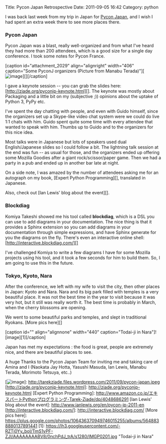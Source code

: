 Title: Pycon Japan Retrospective
Date: 2011-09-05 16:42
Category: python

I was back last week from my trip in Japan for [Pycon Japan][], and I
wish I had spent an extra week there to see more places there.   
### Pycon Japan

  
Pycon Japan was a blast, really well-organized and from what I've heard
they had more than 200 attendees, which is a good size for a single day
conference. I took some notes for Pycon France.   
  
[caption id="attachment\_2029" align="alignright" width="406"
caption="Some PyconJ organizers (Picture from Manabu
Terada)"][![image][]][][/caption]   
  
I gave a keynote session -- you can grab the slides here:
[http://ziade.org/pyconjp-keynote.html][]. The keynote was mostly about
Packaging and a little bit on my (subjective ;)) opinions about the
uptake of Python 3, PyPy etc.   
  
I've spent the day chatting with people, and even with Guido himself,
since the organizers set up a Skype-like video chat system were we could
do live 1:1 chats with him. Guido spent quite some time with every
attendee that wanted to speak with him. Thumbs up to Guido and to the
organizers for this nice idea.   
  
Most talks were in Japanese but lots of speakers used dual
English/Japanese slides so I could follow a bit. The lightning talk
session at the end was fun -- as usual for those, and the organizers
ended up offering some Mozilla Goodies after a giant rock/scissor/paper
game. Then we had a party in a pub and ended up in another bar late at
night.   
  
On a side note, I was amazed by the number of attendees asking me for
an autograph on my book, [Expert Python Programming][], translated in
Japanese.   
  
Also, check out [Ian Lewis' blog about the event][].   
### Blockdiag

  
Komiya Takeshi showed me his tool called **blockdiag**, which is a DSL
you can use to add diagrams in your documentation. The nice thing is
that it provides a Sphinx extension so you can add diagrams in your
documentation through simple expressions, and have Sphinx generate for
you the diagrams on the fly. There's even an interactive online shell:
[http://interactive.blockdiag.com/][]   
  
I've challenged Komiya to write a few diagrams I have for some Mozilla
projects using his tool, and it took a few seconds for him to build
them. So, I am going to use this in the future.   
### Tokyo, Kyoto, Nara

  
After the conference, we left with my wife to visit the city, then
other places in Japan: Kyoto and Nara. Nara and its big park filled with
temples is a very beautiful place. It was not the best time in the year
to visit because it was very hot, but it still was really worth it. The
best time is probably in March, when the cherry blossoms are opening.   
  
We went to some beautiful parks and temples, and slept in traditional
Ryokans. [More pics here][]   
  
[caption id="" align="alignnone" width="440" caption="Todai-ji in
Nara"]![image][1][/caption]   
  
Japan has met my expectations : the food is great, people are extremely
nice, and there are beautiful places to see.   
  
A huge Thanks to the Pycon Japan Team for inviting me and taking care
of Amina and I (Naokata Jay Hotta, Yasushi Masuda, Ian Lewis, Manabu
Terada, Morimoto Tetsuya, etc..)

  [Pycon Japan]: http://2011.pycon.jp/english-information
  [image]: http://tarekziade.files.wordpress.com/2011/09/pycon-japan.jpeg
    "pycon-japan"
  [![image][]]: http://tarekziade.files.wordpress.com/2011/09/pycon-japan.jpeg
  [http://ziade.org/pyconjp-keynote.html]: http://ziade.org/pyconjp-keynote.html
  [Expert Python Programming]: http://www.amazon.co.jp/エキスパートPythonプログラミング-Tarek-Ziade/dp/4048686291
  [Ian Lewis' blog about the event]: http://www.ianlewis.org/en/pycon-jp-2011-en
  [http://interactive.blockdiag.com/]: http://interactive.blockdiag.com/
  [More pics here]: https://plus.google.com/photos/106436370949746015255/albums/5648838880137891441
  [1]: https://lh3.googleusercontent.com/-RZTj0Yy_boI/TmS1vPF-ZJI/AAAAAAAABV8/0nchPdJ_trA/s1280/IMGP0201.jpg
    "Todai-ji in Nara"
